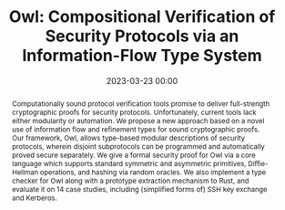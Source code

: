 ---
title: "Owl: Compositional Verification of Security Protocols via an Information-Flow Type System"
category: publications
date: 2023-03-23 00:00
conference: IEEE S&P 2023
authors:
- name: Joshua Gancher
- name: Sydney Gibson
- name: Pratap Singh
- name: <b>Samvid Dharanikota</b>
- name: Bryan Parno
url: https://eprint.iacr.org/2023/473
abstract: "Computationally sound protocol verification tools promise to deliver full-strength cryptographic proofs for security protocols. Unfortunately, current tools lack either modularity or automation.

We propose a new approach based on a novel use of information flow and refinement types for sound cryptographic proofs. Our framework, Owl, allows type-based modular descriptions of security protocols, wherein disjoint subprotocols can be programmed and automatically proved secure separately. 

We give a formal security proof for Owl via a core language which  supports standard symmetric and asymmetric primitives, Diffie-Hellman operations, and hashing via random oracles.  We also implement a type checker for Owl along with a prototype extraction mechanism to Rust, and evaluate it on 14 case studies, including (simplified forms of) SSH key exchange and Kerberos."
paperlink: https://eprint.iacr.org/2023/473
hidden: true # don't count this post in blog pagination
paperid: 6
---